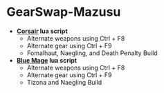 # GearSwap-Mazusu
- **[Corsair](https://github.com/voliathon/FFXI/blob/main/GearSwap-Mazusu/cor.lua) lua script**
  - Alternate weapons using Ctrl + F8
  - Alternate gear using Ctrl + F9
  - Fomalhaut, Naegling, and Death Penalty Build
- **[Blue Mage](https://github.com/voliathon/FFXI/blob/main/GearSwap-Mazusu/blu.lua) lua script**
  - Alternate weapons using Ctrl + F8
  - Alternate gear using Ctrl + F9
  - Tizona and Naegling Build

